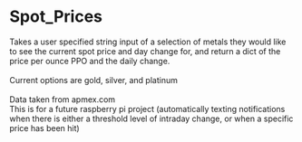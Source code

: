 # Spot_Prices
Takes a user specified string input of a selection of metals 
they would like to see the current spot price and day change for, and return a dict of the 
price per ounce PPO and the daily change.\
\
Current options are gold, silver, and platinum\
\
Data taken from apmex.com
\
This is for a future raspberry pi project (automatically texting notifications when there is 
either a threshold level of intraday change, or when a specific price has been hit)
